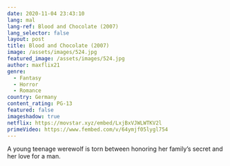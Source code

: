 ```yaml
---
date: 2020-11-04 23:43:10
lang: mal
lang-ref: Blood and Chocolate (2007)
lang_selector: false
layout: post
title: Blood and Chocolate (2007)
image: /assets/images/524.jpg
featured_image: /assets/images/524.jpg
author: maxflix21
genre:
  - Fantasy
  - Horror
  - Romance
country: Germany
content_rating: PG-13
featured: false
imageshadow: true
netflix: https://movstar.xyz/embed/LxjBxVJWLWTKV2l
primeVideo: https://www.fembed.com/v/64ymjf05lygl754
---
```

A young teenage werewolf is torn between honoring her family’s secret and her love for a man.